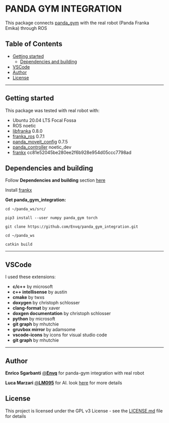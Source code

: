 # PANDA GYM INTEGRATION
This package connects [panda_gym](https://github.com/qgallouedec/panda-gym) with the real robot (Panda Franka Emika) through ROS



## Table of Contents
* [Getting started](#getting-started)
  * [Dependencies and building](#Dependencies-and-building*)
* [VSCode](#vscode)
* [Author](#author)
* [License](#license)



---
## Getting started
This package was tested with real robot with:
- Ubuntu 20.04 LTS Focal Fossa
- ROS noetic
- [libfranka](https://github.com/frankaemika/libfranka) 0.8.0
- [franka_ros](https://github.com/frankaemika/franka_ros) 0.7.1
- [panda_moveit_config](https://github.com/ros-planning/panda_moveit_config) 0.7.5
- [panda_controller](https://github.com/Envq/panda_controller) noetic_dev
- [frankx](https://github.com/pantor/frankx) cc81e52045be280ee2f6b928e954d05ccc7798ad



## Dependencies and building
Follow **Dependencies and building** section [here](https://github.com/Envq/panda_controller) 

Install [frankx](https://github.com/pantor/frankx)


**Get panda_gym_integration:**
~~~
cd ~/panda_ws/src/

pip3 install --user numpy panda_gym torch

git clone https://github.com/Envq/panda_gym_integration.git

cd ~/panda_ws

catkin build
~~~



---
## VSCode
I used these extensions:
- **c/c++** by microsoft
- **c++ intellisense** by austin
- **cmake** by twxs
- **doxygen** by christoph schlosser
- **clang-format** by xaver
- **doxgen documentation** by christoph schlosser
- **python** by microsoft
- **git graph** by mhutchie
- **gruvbox mirror** by adamsome
- **vscode-icons** by icons for visual studio code
- **git graph** by mhutchie



---
## Author
**Enrico Sgarbanti** [@**Envq**](https://github.com/Envq) for panda-gym integration with real robot

**Luca Marzari** [@**LM095**](https://github.com/LM095) for AI. look [here](https://github.com/LM095/Multi-Subtask-DRL-for-Pick-and-Place-Task) for more details



## License
This project is licensed under the GPL v3 License - see the [LICENSE.md](LICENSE.md) file for details